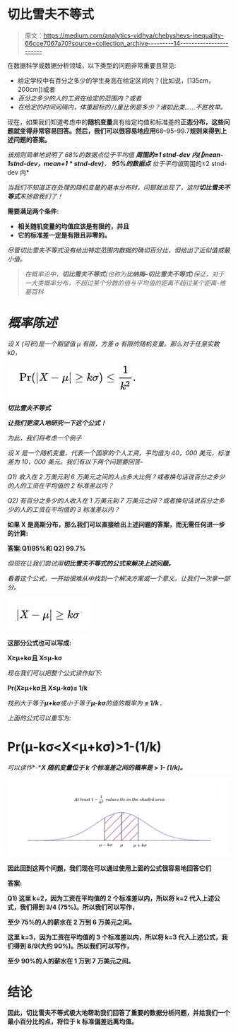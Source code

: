 # 切比雪夫不等式

> 原文：<https://medium.com/analytics-vidhya/chebyshevs-inequality-66cce7067a70?source=collection_archive---------14----------------------->

在数据科学或数据分析领域，以下类型的问题非常重要且常见:

*   给定学校中有百分之多少的学生身高在给定区间内？(比如说，[135cm，200cm])或者
*   *百分之多少的人的工资在给定的范围内？或者*
*   *在给定的时间间隔内，体重超标的儿童比例是多少？诸如此类……不胜枚举。*

现在，如果我们知道考虑中的**随机变量**具有给定均值和标准差的**正态分布，这些问题就变得非常容易回答。然后，我们可以很容易地应用**68–95–99.7**规则来得到上述问题的答案。**

*该规则简单地说明了 68%的数据点***位于平均值* ***周围的±1 stnd-dev 内(【mean-1*stnd-dev，mean+1 * stnd-dev)****，* ***95%的数据点*** *位于平均值*周围的±2 stnd-dev 内*

*当我们不知道正在处理的随机变量的基本分布时，问题就出现了，这时**切比雪夫不等式**来拯救我们了！*

**需要满足两个条件:**

*   **相关随机变量的均值应该是有限的，并且**
*   **它的标准差一定是有限且非零的。**

*尽管切比雪夫不等式没有给出特定范围内数据的确切百分比，但给出了近似值或最小值。*

> *在概率论中，**切比雪夫不等式**(也称为**比纳梅–切比雪夫不等式**)保证，对于一大类概率分布，不超过某个分数的值与平均值的距离不超过某个距离-维基百科*

# *概率陈述*

*设 *X* (可积)是一个期望值 *μ* 有限，方差 *σ* 有限的随机变量。那么对于任意实数*k*0，*

*![](img/33cbc917800ed6bec91183809c2a9ff2.png)*

***切比雪夫不等式***

***让我们更深入地研究一下这个公式！***

*为此，我们将考虑一个例子*

*设 X 是一个随机变量，代表一个国家的个人工资，平均值为 40，000 美元，标准差为 10，000 美元。我们有以下两个问题要回答-*

*Q1) *收入在 2 万美元到 6 万美元之间的人占多大比例？*或者换句话说*百分之多少的人的工资在平均值的 2 标准差以内？**

*Q2) *有百分之多少的人收入在 1 万美元到 7 万美元之间？*或者换句话说*百分之多少的人的工资在平均值的 3 标准差以内？**

****如果 X 是高斯分布，那么我们可以直接给出上述问题的答案，而无需任何进一步的计算:****

****答案:Q1)95%和 Q2) 99.7%****

*但现在让我们尝试用**切比雪夫不等式的公式来解决上述问题。***

*看着这个公式，一开始很难从中找到一个解决方案或一个意义。让我们一次拿一部分。*

*![](img/706ce1d1f4971f1cbe4e0327ff1ce78a.png)*

****这部分公式也可以写成:****

****X≥μ+kσ且 X≤μ-kσ****

*现在我们可以把整个公式读作如下:*

****Pr(X≥μ+kσ且 X≤μ-kσ)≤ 1/k****

**找到大于等于****μ+kσ****或小于等于****μ-kσ****的值的概率为* ***≤ 1/k .****

*上面的公式可以重写为:*

# ****Pr(μ-kσ<X<μ+kσ)>1-(1/k)****

*可以读作**-******X 随机变量位于 k 个标准差之间的概率是* > ***1- (1/k)。*******

****![](img/c960f4db98ed3dea87ecec0e4934dc79.png)****

****因此回到这两个问题，我们现在可以通过使用上面的公式很容易地回答它们****

****答案:****

******Q1)** 这里 k=2，因为工资在平均值的 2 个标准差以内，所以将 k=2 代入上述公式，我们得到 3/4 (75%)。所以我们可以写作，****

****至少 75%的人的薪水在 2 万到 6 万美元之间。****

****这里 k=3，因为工资在平均值的 3 个标准差以内，所以将 k=3 代入上述公式，我们得到 8/9(大约 90%)。所以我们可以写作，****

****至少 90%的人的薪水在 1 万到 7 万美元之间。****

# ****结论****

****因此，切比雪夫不等式极大地帮助我们回答了重要的数据分析问题，并给我们一个最小百分比的点，将位于 k 标准偏差远离均值。****